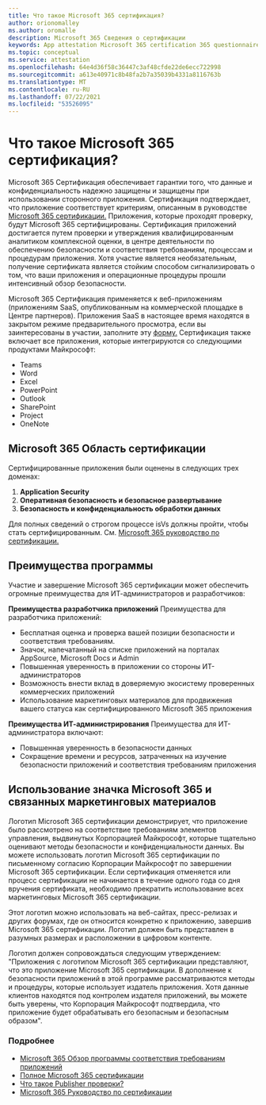 ```yaml
---
title: Что такое Microsoft 365 сертификация?
author: orionomalley
ms.author: oromalle
description: Microsoft 365 Сведения о сертификации
keywords: App attestation Microsoft 365 certification 365 questionnaire appSource
ms.topic: conceptual
ms.service: attestation
ms.openlocfilehash: 64e4d36f58c36447c3af48cfde22de6ecc722998
ms.sourcegitcommit: a613e40971c8b48fa2b7a35039b4331a8116763b
ms.translationtype: MT
ms.contentlocale: ru-RU
ms.lasthandoff: 07/22/2021
ms.locfileid: "53526095"
---
```

# <a name="what-is-microsoft-365-certification"></a>Что такое Microsoft 365 сертификация?

Microsoft 365 Сертификация обеспечивает гарантии того, что данные и конфиденциальность надежно защищены и защищены при использовании сторонного приложения. Сертификация подтверждает, что приложение соответствует критериям, описанным в руководстве [Microsoft 365 сертификации.](https://docs.microsoft.com/microsoft-365-app-certification/docs/certification-submission-guide) Приложения, которые проходят проверку, будут Microsoft 365 сертифицированы.
Сертификация приложений достигается путем проверки и утверждения квалифицированным аналитиком комплексной оценки, в центре деятельности по обеспечению безопасности и соответствия требованиям, процессам и процедурам приложения. Хотя участие является необязательным, получение сертификата является стойким способом сигнализировать о том, что ваши приложения и операционные процедуры прошли интенсивный обзор безопасности.

Microsoft 365 Сертификация применяется к веб-приложениям (приложениям SaaS, опубликованным на коммерческой площадке в Центре партнеров). Приложения SaaS в настоящее время находятся в закрытом режиме предварительного просмотра, если вы заинтересованы в участии, заполните эту [форму.](https://customervoice.microsoft.com/Pages/ResponsePage.aspx?id=v4j5cvGGr0GRqy180BHbR4cf3qxCU_RNtqjCSalFdSFUNDMzTVJKR0wzTEJRSFJVSk9OQUlOV0RJSyQlQCN0PWcu) Сертификация также включает все приложения, которые интегрируются со следующими продуктами Майкрософт:

- Teams
- Word
- Excel
- PowerPoint 
- Outlook
- SharePoint
- Project
- OneNote

## <a name="microsoft-365-certification-scope"></a>Microsoft 365 Область сертификации

Сертифицированные приложения были оценены в следующих трех доменах:
1.  **Application Security**
1.  **Оперативная безопасность и безопасное развертывание**
1.  **Безопасность и конфиденциальность обработки данных**

Для полных сведений о строгом процессе isVs должны пройти, чтобы стать сертифицированным. См. [Microsoft 365 руководство по сертификации.](https://docs.microsoft.com/microsoft-365-app-certification/docs/certification-submission-guide)

## <a name="program-benefits"></a>Преимущества программы
Участие и завершение Microsoft 365 сертификации может обеспечить огромные преимущества для ИТ-администраторов и разработчиков:

**Преимущества разработчика приложений** Преимущества для разработчика приложений: 
-   Бесплатная оценка и проверка вашей позиции безопасности и соответствия требованиям.
-   Значок, напечатанный на списке приложений на порталах AppSource, Microsoft Docs и Admin
-   Повышенная уверенность в приложении со стороны ИТ-администраторов
-   Возможность внести вклад в доверяемую экосистему проверенных коммерческих приложений
-   Использование маркетинговых материалов для продвижения вашего статуса как сертифицированного Microsoft 365 приложения

**Преимущества ИТ-администрирования** Преимущества для ИТ-администратора включают:
-   Повышенная уверенность в безопасности данных
-   Сокращение времени и ресурсов, затраченных на изучение безопасности приложений и соответствия требованиям приложения

## <a name="using-the-microsoft-365-badge-and-associated-marketing-materials"></a>Использование значка Microsoft 365 и связанных маркетинговых материалов
Логотип Microsoft 365 сертификации демонстрирует, что приложение было рассмотрено на соответствие требованиям элементов управления, выдвинутых Корпорацией Майкрософт, которые тщательно оценивают методы безопасности и конфиденциальности данных. Вы можете использовать логотип Microsoft 365 сертификации по письменному согласию Корпорации Майкрософт по завершении Microsoft 365 сертификации. Если сертификация отменяется или процесс сертификации не начинается в течение одного года со дня вручения сертификата, необходимо прекратить использование всех маркетинговых Microsoft 365 сертификации. 

Этот логотип можно использовать на веб-сайтах, пресс-релизах и других форумах, где он относится конкретно к приложению, завершив Microsoft 365 сертификации. Логотип должен быть представлен в разумных размерах и расположении в цифровом контенте. 

Логотип должен сопровождаться следующим утверждением: "Приложения с логотипом Microsoft 365 сертификации представляют, что это приложение Microsoft 365 сертификации. В дополнение к безопасности приложений в этой программе рассматриваются методы и процедуры, которые использует издатель приложения. Хотя данные клиентов находятся под контролем издателя приложений, вы можете быть уверены, что Корпорация Майкрософт подтвердила, что приложение будет обрабатывать его безопасным и безопасным образом".


### <a name="learn-more"></a>Подробнее
* [Microsoft 365 Обзор программы соответствия требованиям приложений](~/overview.md)  
* [Полное Microsoft 365 сертификации](~/docs/certification.md)  
* [Что такое Publisher проверки?](https://docs.microsoft.com/azure/active-directory/develop/publisher-verification-overview)
* [Microsoft 365 Руководство по сертификации](~/docs/certification-submission-guide.md)

